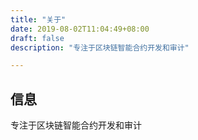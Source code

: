 ```yaml
---
title: "关于"
date: 2019-08-02T11:04:49+08:00
draft: false
description: "专注于区块链智能合约开发和审计"

---
```


## 信息

专注于区块链智能合约开发和审计